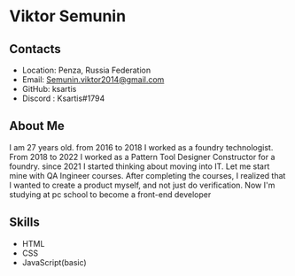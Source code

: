 # Viktor Semunin

## Contacts

* Location: Penza, Russia Federation
* Email: Semunin.viktor2014@gmail.com
* GitHub: ksartis
* Discord : Ksartis#1794

## About Me

I am 27 years old. from 2016 to 2018 I worked as a foundry technologist. From 2018 to 2022 I worked as a Pattern Tool Designer Constructor for a foundry. since 2021 I started thinking about moving into IT. Let me start mine with QA Ingineer courses. After completing the courses, I realized that I wanted to create a product myself, and not just do verification. Now I'm studying at pc school to become a front-end developer

## Skills

* HTML
* CSS
* JavaScript(basic)


